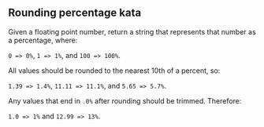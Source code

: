 ## Rounding percentage kata

Given a floating point number, return a string that represents that number as a percentage, where:

`0 => 0%`, `1 => 1%`, and `100 => 100%`.

All values should be rounded to the nearest 10th of a percent, so:

`1.39 => 1.4%`, `11.11 => 11.1%`, and `5.65 => 5.7%`.

Any values that end in `.0%` after rounding should be trimmed. Therefore:

`1.0 => 1%` and `12.99 => 13%`.
